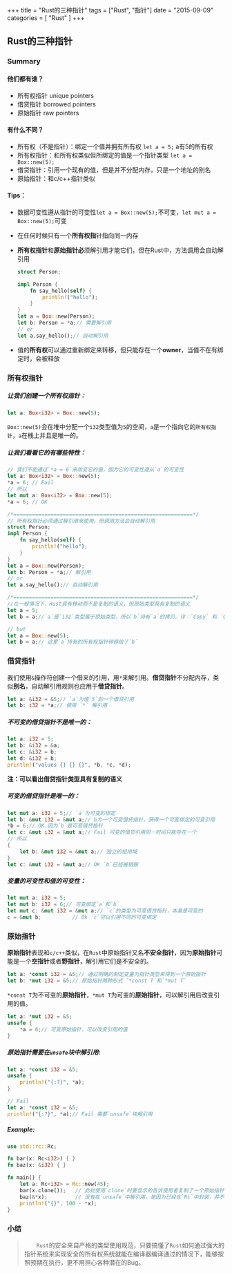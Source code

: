 +++
title = "Rust的三种指针"
tags = ["Rust", "指针"]
date = "2015-09-09"
categories = [
  "Rust"
]
+++

## Rust的三种指针

### Summary

#### 他们都有谁？

* 所有权指针 unique pointers
* 借贷指针 borrowed pointers
* 原始指针 raw pointers

#### 有什么不同？

* 所有权（不是指针）：绑定一个值并拥有所有权 `let a = 5;` a有5的所有权
* 所有权指针：和所有权类似但所绑定的值是一个指针类型 `let a = Box::new(5);`
* 借贷指针：引用一个现有的值，但是并不分配内存，只是一个地址的别名
* 原始指针：和c/c++指针类似

#### Tips：

* 数据可变性遵从指针的可变性`let a = Box::new(5);`不可变，`let mut a = Box::new(5);`可变
* 在任何时候只有一个**所有权指**针指向同一内存
* **所有权指针**和**原始指针必**须解引用才能它们，但在Rust中，方法调用会自动解引用

    ```rust
    struct Person;

    impl Person {
        fn say_hello(self) {
            println!("hello");
        }
    }
    let a = Box::new(Person);
    let b: Person = *a;// 需要解引用
    // or
    let a.say_hello();// 自动解引用
    ```

* 值的**所有权**可以通过重新绑定来转移，但只能存在一个**owner**，当值不在有绑定时，会被释放

### 所有权指针

##### 让我们创建一个所有权指针：

```rust
let a: Box<i32> = Box::new(5);
```

`Box::new(5)`会在堆中分配一个`i32`类型值为`5`的空间，`a`是一个指向它的`所有权指针`，`a`在桟上并且是唯一的。

##### 让我们看看它的有哪些特性：

```rust
// 我们不能通过`*a = 6`来改变它的值，因为它的可变性遵从`a`的可变性
let a: Box<i32> = Box::new(5);
*a = 6; // Fail
// 所以
let mut a: Box<i32> = Box::new(5);
*a = 6; // OK

/*==========================================================*/
// 所有权指针必须通过解引用来使用，但调用方法会自动解引用
struct Person;
impl Person {
    fn say_hello(self) {
        println!("hello");
    }
}
let a = Box::new(Person);
let b: Person = *a;// 解引用
// or
let a.say_hello();// 自动解引用

/*==========================================================*/
//在一般情况下，Rust具有移动而不是复制的语义，但原始类型具有复制的语义
let a = 5;
let b = a;//`a`是`i32`类型属于原始类型，所以`b`持有`a`的拷贝。详：`Copy` 和 `Clone` trail

// but
let a = Box::new(5);
let b = a;// 这里`a`持有的所有权指针转移给了`b`
```

### 借贷指针

我们使用`&`操作符创建一个借来的引用，用`*`来解引用。**借贷指针**不分配内存，类似**别名**，自动解引用规则也应用于**借贷指针**。

```rust
let a: &i32 = &5;// `a`为值`5`的一个借贷引用
let b: i32 = *a;// 使用 `*` 解引用
```

##### 不可变的借贷指针不是唯一的：

```rust
let a: i32 = 5;
let b: &i32 = &a;
let c: &i32 = b;
let d: &i32 = b;
println!("values {} {} {}", *b, *c, *d);
```

**注：可以看出借贷指针类型具有复制的语义**

##### 可变的借贷指针是唯一的：

```rust
let mut a: i32 = 5;// `a`为可变的绑定
let b: &mut i32 = &mut a;// b为一个可变借贷指针，获得一个可变绑定的可变引用
*b = 6;// OK 因为`b`是可变借贷指针
let c: &mut i32 = &mut a;// Fail 可变的借贷引用同一时间只能存在一个
// 所以
{
	let b: &mut i32 = &mut a;// 独立的组用域
}
let c: &mut i32 = &mut a;// OK `b`已经被销毁
```

##### 变量的可变性和值的可变性：

```rust
let mut a: i32 = 5;
let mut b: i32 = 6;// 可变绑定`a`和`b`
let mut c: &mut i32 = &mut a;// `c`的类型为可变借贷指针，本身是可变的
c = &mut b;          // Ok `c`可以引用不同的可变绑定
```

### 原始指针

**原始指针**表现和`c/c++`类似，在`Rust`中原始指针又名**不安全指针**，因为**原始指针**可能是一个**空指针**或者**野指针**，解引用它们是不安全的。

```rust
let a: *const i32 = &5;// 通过明确的制定变量为指针类型来得到一个原始指针
let b: *mut i32 = &5;// 原始指针两种形式 `*const T`和`*mut T`
```

`*const T`为不可变的**原始指针**，`*mut T`为可变的**原始指针**，可以解引用后改变引用的值。

```rust
let a: *mut i32 = &5;
unsafe {
	*a = 6;// 可变原始指针，可以改变引用的值
}
```

##### 原始指针需要在`unsafe`块中解引用:

```rust
let a: *const i32 = &5;
unsafe {
	println!("{:?}", *a);
}

// Fail
let a: *const i32 = &5;
println!("{:?}", *a);// Fail 需要`unsafe`块解引用
```

##### Example:

```rust
use std::rc::Rc;

fn bar(x: Rc<i32>) { }
fn baz(x: &i32) { }

fn main() {
    let a: Rc<i32> = Rc::new(45);
    bar(x.clone());   // 此处使用`clone`时要显示的告诉使用者复制了一个原始指针，并且引用计数加一
    baz(&*x);         // 没有在`unsafe`中解引用，是因为已经在`Rc`中封装，并不会增加引用计数
    println!("{}", 100 - *x);
}
```

### 小结

> &emsp;&emsp;`Rust`的安全来自严格的类型使用规范，只要搞懂了`Rust`如何通过强大的指针系统来实现安全的所有权系统就能在编译器编译通过的情况下，能够按照预期在执行，更不用担心各种潜在的Bug。

